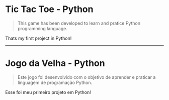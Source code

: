 # Tic Tac Toe - Python

> This game has been developed to learn and pratice Python programming language. 

Thats my first project in Python!

--------------------------------------------------------------------------------


# Jogo da Velha - Python

> Este jogo foi desenvolvido com o objetivo de aprender e praticar a linguagem de programação Python. 

Esse foi meu primeiro projeto em Python!
